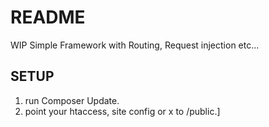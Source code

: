 # README

WIP Simple Framework with Routing, Request injection etc...

## SETUP
1. run Composer Update.
2. point your htaccess, site config or x to /public.]

